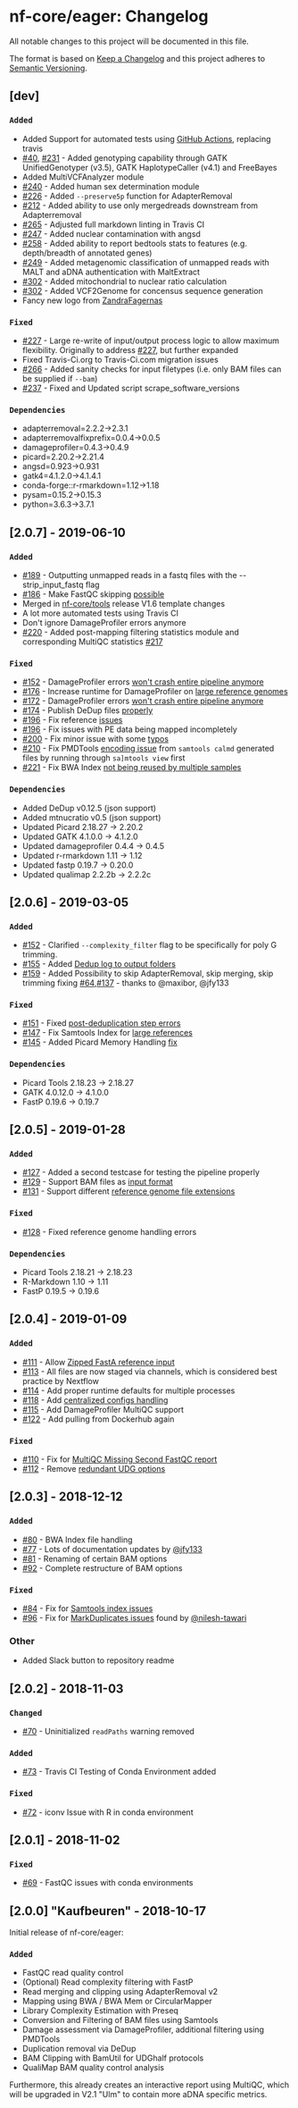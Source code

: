 # nf-core/eager: Changelog

All notable changes to this project will be documented in this file.

The format is based on [Keep a Changelog](http://keepachangelog.com/en/1.0.0/)
and this project adheres to [Semantic Versioning](http://semver.org/spec/v2.0.0.html).

## [dev]

### `Added`

* Added Support for automated tests using [GitHub Actions](https://github.com/features/actions), replacing travis
* [#40](https://github.com/nf-core/eager/issues/40), [#231](https://github.com/nf-core/eager/issues/231) - Added genotyping capability through GATK UnifiedGenotyper (v3.5), GATK HaplotypeCaller (v4.1) and FreeBayes
* Added MultiVCFAnalyzer module
* [#240](https://github.com/nf-core/eager/issues/240) - Added human sex determination module
* [#226](https://github.com/nf-core/eager/issues/226) - Added `--preserve5p` function for AdapterRemoval
* [#212](https://github.com/nf-core/eager/issues/212) - Added ability to use only mergedreads downstream from Adapterremoval
* [#265](https://github.com/nf-core/eager/issues/265) - Adjusted full markdown linting in Travis CI
* [#247](https://github.com/nf-core/eager/issues/247) - Added nuclear contamination with angsd
* [#258](https://github.com/nf-core/eager/issues/258) - Added ability to report bedtools stats to features (e.g. depth/breadth of annotated genes)
* [#249](https://github.com/nf-core/eager/issues/249) - Added metagenomic classification of unmapped reads with MALT and aDNA authentication with MaltExtract
* [#302](https://github.com/nf-core/eager/issues/302) - Added mitochondrial to nuclear ratio calculation
* [#302](https://github.com/nf-core/eager/issues/302) - Added VCF2Genome for concensus sequence generation
* Fancy new logo from [ZandraFagernas](https://github.com/ZandraFagernas)

### `Fixed`

* [#227](https://github.com/nf-core/eager/issues/227) - Large re-write of input/output process logic to allow maximum flexibility. Originally to address [#227](https://github.com/nf-core/eager/issues/227), but further expanded
* Fixed Travis-Ci.org to Travis-Ci.com migration issues
* [#266](https://github.com/nf-core/eager/issues/266) - Added sanity checks for input filetypes (i.e. only BAM files can be supplied if `--bam`)
* [#237](https://github.com/nf-core/eager/issues/237) - Fixed and Updated script scrape_software_versions

### `Dependencies`

* adapterremoval=2.2.2->2.3.1
* adapterremovalfixprefix=0.0.4->0.0.5
* damageprofiler=0.4.3->0.4.9
* picard=2.20.2->2.21.4
* angsd=0.923->0.931
* gatk4=4.1.2.0->4.1.4.1
* conda-forge::r-rmarkdown=1.12->1.18
* pysam=0.15.2->0.15.3
* python=3.6.3->3.7.1

## [2.0.7] - 2019-06-10

### `Added`

* [#189](https://github.com/nf-core/eager/pull/189) - Outputting unmapped reads in a fastq files with the --strip_input_fastq flag
* [#186](https://github.com/nf-core/eager/pull/186) - Make FastQC skipping [possible](https://github.com/nf-core/eager/issues/182)
* Merged in [nf-core/tools](https://github.com/nf-core/tools) release V1.6 template changes  
* A lot more automated tests using Travis CI
* Don't ignore DamageProfiler errors anymore
* [#220](https://github.com/nf-core/eager/pull/220) - Added post-mapping filtering statistics module and corresponding MultiQC statistics [#217](https://github.com/nf-core/eager/issues/217)

### `Fixed`

* [#152](https://github.com/nf-core/eager/pull/152) - DamageProfiler errors [won't crash entire pipeline anymore](https://github.com/nf-core/eager/issues/171)
* [#176](https://github.com/nf-core/eager/pull/176) - Increase runtime for DamageProfiler on [large reference genomes](https://github.com/nf-core/eager/issues/173)
* [#172](https://github.com/nf-core/eager/pull/152) - DamageProfiler errors [won't crash entire pipeline anymore](https://github.com/nf-core/eager/issues/171)
* [#174](https://github.com/nf-core/eager/pull/190) - Publish DeDup files [properly](https://github.com/nf-core/eager/issues/183)
* [#196](https://github.com/nf-core/eager/pull/196) - Fix reference [issues](https://github.com/nf-core/eager/issues/150)
* [#196](https://github.com/nf-core/eager/pull/196) - Fix issues with PE data being mapped incompletely
* [#200](https://github.com/nf-core/eager/pull/200) - Fix minor issue with some [typos](https://github.com/nf-core/eager/pull/196)
* [#210](https://github.com/nf-core/eager/pull/210) - Fix PMDTools [encoding issue](https://github.com/pontussk/PMDtools/issues/6) from `samtools calmd` generated files by running through `sa]mtools view` first
* [#221](https://github.com/nf-core/eager/pull/221) - Fix BWA Index [not being reused by multiple samples](https://github.com/nf-core/eager/issues/219)

### `Dependencies`

* Added DeDup v0.12.5 (json support)
* Added mtnucratio v0.5 (json support)
* Updated Picard 2.18.27 -> 2.20.2
* Updated GATK 4.1.0.0 -> 4.1.2.0
* Updated damageprofiler 0.4.4 -> 0.4.5
* Updated r-rmarkdown 1.11 -> 1.12
* Updated fastp 0.19.7 -> 0.20.0
* Updated qualimap 2.2.2b -> 2.2.2c

## [2.0.6] - 2019-03-05

### `Added`

* [#152](https://github.com/nf-core/eager/pull/152) - Clarified `--complexity_filter` flag to be specifically for poly G trimming.
* [#155](https://github.com/nf-core/eager/pull/155) - Added [Dedup log to output folders](https://github.com/nf-core/eager/issues/154)
* [#159](https://github.com/nf-core/eager/pull/159) - Added Possibility to skip AdapterRemoval, skip merging, skip trimming fixing [#64](https://github.com/nf-core/eager/issues/64),[#137](https://github.com/nf-core/eager/issues/137) - thanks to @maxibor, @jfy133

### `Fixed`

* [#151](https://github.com/nf-core/eager/pull/151) - Fixed [post-deduplication step errors](https://github.com/nf-core/eager/issues/128)
* [#147](https://github.com/nf-core/eager/pull/147) - Fix Samtools Index for [large references](https://github.com/nf-core/eager/issues/146)
* [#145](https://github.com/nf-core/eager/pull/145) - Added Picard Memory Handling [fix](https://github.com/nf-core/eager/issues/144)

### `Dependencies`

* Picard Tools 2.18.23 -> 2.18.27
* GATK 4.0.12.0 -> 4.1.0.0
* FastP 0.19.6 -> 0.19.7

## [2.0.5] - 2019-01-28

### `Added`

* [#127](https://github.com/nf-core/eager/pull/127) - Added a second testcase for testing the pipeline properly
* [#129](https://github.com/nf-core/eager/pull/129) - Support BAM files as [input format](https://github.com/nf-core/eager/issues/41)
* [#131](https://github.com/nf-core/eager/pull/131) - Support different [reference genome file extensions](https://github.com/nf-core/eager/issues/130)

### `Fixed`

* [#128](https://github.com/nf-core/eager/issues/128) - Fixed reference genome handling errors

### `Dependencies`

* Picard Tools 2.18.21 -> 2.18.23
* R-Markdown 1.10 -> 1.11
* FastP 0.19.5 -> 0.19.6

## [2.0.4] - 2019-01-09

### `Added`

* [#111](https://github.com/nf-core/eager/pull/110) - Allow [Zipped FastA reference input](https://github.com/nf-core/eager/issues/91)
* [#113](https://github.com/nf-core/eager/pull/113) - All files are now staged via channels, which is considered best practice by Nextflow
* [#114](https://github.com/nf-core/eager/pull/113) - Add proper runtime defaults for multiple processes
* [#118](https://github.com/nf-core/eager/pull/118) - Add [centralized configs handling](https://github.com/nf-core/configs)
* [#115](https://github.com/nf-core/eager/pull/115) - Add DamageProfiler MultiQC support
* [#122](https://github.com/nf-core/eager/pull/122) - Add pulling from Dockerhub again

### `Fixed`

* [#110](https://github.com/nf-core/eager/pull/110) - Fix for [MultiQC Missing Second FastQC report](https://github.com/nf-core/eager/issues/107)
* [#112](https://github.com/nf-core/eager/pull/112) - Remove [redundant UDG options](https://github.com/nf-core/eager/issues/89)

## [2.0.3] - 2018-12-12

### `Added`

* [#80](https://github.com/nf-core/eager/pull/80) - BWA Index file handling
* [#77](https://github.com/nf-core/eager/pull/77) - Lots of documentation updates by [@jfy133](https://github.com/jfy133)
* [#81](https://github.com/nf-core/eager/pull/81) - Renaming of certain BAM options
* [#92](https://github.com/nf-core/eager/issues/92) - Complete restructure of BAM options

### `Fixed`

* [#84](https://github.com/nf-core/eager/pull/85) - Fix for [Samtools index issues](https://github.com/nf-core/eager/issues/84)
* [#96](https://github.com/nf-core/eager/issues/96) - Fix for [MarkDuplicates issues](https://github.com/nf-core/eager/issues/96) found by [@nilesh-tawari](https://github.com/nilesh-tawari)

### Other

* Added Slack button to repository readme

## [2.0.2] - 2018-11-03

### `Changed`

* [#70](https://github.com/nf-core/eager/issues/70) - Uninitialized `readPaths` warning removed

### `Added`

* [#73](https://github.com/nf-core/eager/pull/73) - Travis CI Testing of Conda Environment added

### `Fixed`

* [#72](https://github.com/nf-core/eager/issues/72) - iconv Issue with R in conda environment

## [2.0.1] - 2018-11-02

### `Fixed`

* [#69](https://github.com/nf-core/eager/issues/67) - FastQC issues with conda environments

## [2.0.0] "Kaufbeuren" - 2018-10-17

Initial release of nf-core/eager:

### `Added`

* FastQC read quality control
* (Optional) Read complexity filtering with FastP
* Read merging and clipping using AdapterRemoval v2
* Mapping using BWA / BWA Mem or CircularMapper
* Library Complexity Estimation with Preseq
* Conversion and Filtering of BAM files using Samtools
* Damage assessment via DamageProfiler, additional filtering using PMDTools
* Duplication removal via DeDup
* BAM Clipping with BamUtil for UDGhalf protocols
* QualiMap BAM quality control analysis

Furthermore, this already creates an interactive report using MultiQC, which will be upgraded in V2.1 "Ulm" to contain more aDNA specific metrics.
